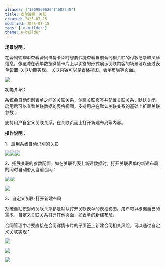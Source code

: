 ```yaml
---
aliases: ["1969960620464682245"]
title: 表单设置：关联
created: 2025-07-15
modified: 2025-07-15
tags: ['e-builder']
theme: e-builder
---
```


**场景说明：**

在合同管理中查看合同详情卡片时想要快捷查看当前合同相关联的付款记录和风险信息，像这种在表单数据详情卡片上以页签的形式展示关联内容的场景可以通过表单设置-关联功能实现。 关联内容可以是表格视图、表单布局等页面。

![](2ac965a3ce02537c9aa6d3ec459c194f.jpg)

**功能介绍：**

系统会自动识别表单之间的关联关系，创建关联页签并配置关联关系，默认关闭，启用后可以查看关联数据的表格视图，支持用户在默认关联关系的基础上扩展关联参数；

支持用户自定义关联关系，在关联页面上打开新建布局等内容。

**操作说明：**

1、启用系统自动识别的关联

![](a9fc87a30851b99d710969d9787d9460.jpg)![](0a807dcedd3e051efd9d8bad1ec7365d.jpg)![](8c79e5d47979eee7a55b9cdf5636e48e.jpg)

2、拓展关联的参数配置，如在关联列表上新建数据时，打开关联表单的新建布局的同时自动带入当前合同：

![](28fe848dbe5648dfd4d66f1890313b80.jpg)![](3d4852726bb36ffe9b0bdd2c54a44f2c.jpg)

![](d9a9480a2fa05585882cce180b6e99dc.jpg)

3、自定义关联-打开新建布局

系统自动识别的关联关系都是默认打开关联表单的表格视图，用户可以根据自己的需求，自定义关联关系打开其他页面，如表单的新建布局。

合同管理中若要直接在合同详情卡片的子页签上新建合同相关风险，可以通过自定义关联实现：

![](b77e8ca6a5aa4853f31d34537ce4eafe.jpg)

![](820a69087b3f1387df718b21893eec10.jpg)

![](0f02806763c2b3029c79c66e1d530ece.jpg)
